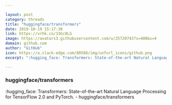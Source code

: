 ```yaml
---

layout: post
category: threads
title: "huggingface/transformers"
date: 2019-10-19 15:17:30
link: https://vrhk.co/33Gc8LG
image: https://avatars3.githubusercontent.com/u/25720743?s=400&v=4
domain: github.com
author: "GitHub"
icon: https://a.slack-edge.com/80588/img/unfurl_icons/github.png
excerpt: ":hugging_face: Transformers: State-of-the-art Natural Language Processing for TensorFlow 2.0 and PyTorch. - huggingface/transformers"

---
```


### huggingface/transformers

:hugging_face: Transformers: State-of-the-art Natural Language Processing for TensorFlow 2.0 and PyTorch. - huggingface/transformers